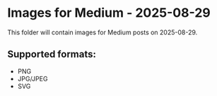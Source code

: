 # Images for Medium - 2025-08-29

This folder will contain images for Medium posts on 2025-08-29.

## Supported formats:
- PNG
- JPG/JPEG
- SVG
